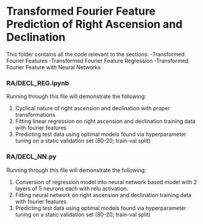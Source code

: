 # Transformed Fourier Feature Prediction of Right Ascension and Declination

This folder contains all the code relevant to the sections: 
-Transformed Fourier Features
-Transformed Fourier Feature Regression
-Transformed Fourier Feature with Neural Networks

### RA/DECL_REG.ipynb
Running through this file will demonstrate the following:
1. Cyclical nature of right ascension and declination with proper transformations
2. Fitting linear regression on right ascension and declination training data with fourier features
3. Predicting test data using optimal models found via hyperparameter tuning on a static validation set (80-20; train-val split)

### RA/DECL_NN.py
Running through this file will demonstrate the following:
1. Conversion of regression model into neural network based model with 2 layers of 5 neurons each with relu activation.
2. Fitting neural network on right ascension and declination training data with fourier features
3. Predicting test data using optimal models found via hyperparameter tuning on a static validation set (80-20; train-val split)
